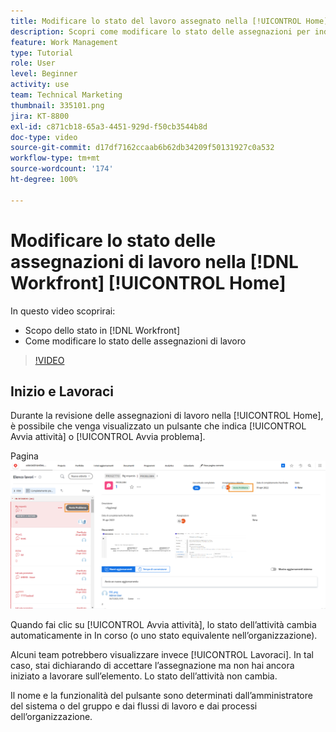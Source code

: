 ```yaml
---
title: Modificare lo stato del lavoro assegnato nella [!UICONTROL Home]
description: Scopri come modificare lo stato delle assegnazioni per indicare che l’avanzamento del lavoro dalla pagina [!UICONTROL Home]. Scopri perché lo stato è importante in  [!DNL  Workfront].
feature: Work Management
type: Tutorial
role: User
level: Beginner
activity: use
team: Technical Marketing
thumbnail: 335101.png
jira: KT-8800
exl-id: c871cb18-65a3-4451-929d-f50cb3544b8d
doc-type: video
source-git-commit: d17df7162ccaab6b62db34209f50131927c0a532
workflow-type: tm+mt
source-wordcount: '174'
ht-degree: 100%

---
```


# Modificare lo stato delle assegnazioni di lavoro nella [!DNL Workfront] [!UICONTROL Home]

In questo video scoprirai:

* Scopo dello stato in [!DNL  Workfront]
* Come modificare lo stato delle assegnazioni di lavoro

>[!VIDEO](https://video.tv.adobe.com/v/335101/?quality=12&learn=on&enablevpops)

## Inizio e Lavoraci

Durante la revisione delle assegnazioni di lavoro nella [!UICONTROL Home], è possibile che venga visualizzato un pulsante che indica [!UICONTROL Avvia attività] o [!UICONTROL Avvia problema].

Pagina![[!DNL Workfront] [!UICONTROL Home] in cui è riportato il pulsante [!UICONTROL Avvia attività].](assets/worker-fundamentals-1.png)

Quando fai clic su [!UICONTROL Avvia attività], lo stato dell’attività cambia automaticamente in In corso (o uno stato equivalente nell’organizzazione).

Alcuni team potrebbero visualizzare invece [!UICONTROL Lavoraci]. In tal caso, stai dichiarando di accettare l’assegnazione ma non hai ancora iniziato a lavorare sull’elemento. Lo stato dell’attività non cambia.

Il nome e la funzionalità del pulsante sono determinati dall’amministratore del sistema o del gruppo e dai flussi di lavoro e dai processi dell’organizzazione.

<!---
learn more URLs
--->
